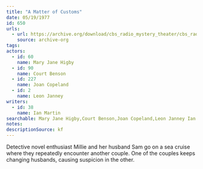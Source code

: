 ```yaml
---
title: "A Matter of Customs"
date: 05/19/1977
id: 650
urls: 
  - url: https://archive.org/download/cbs_radio_mystery_theater/cbs_radio_mystery_theater-0601-0650.zip/cbs_radio_mystery_theater-0601-0650%2Fcbsrmt_0650_a_matter_of_customs.mp3
    source: archive-org
tags: 
actors:  
  - id: 60
    name: Mary Jane Higby  
  - id: 90
    name: Court Benson  
  - id: 227
    name: Joan Copeland  
  - id: 2
    name: Leon Janney
writers:  
  - id: 38
    name: Ian Martin
searchable: Mary Jane Higby,Court Benson,Joan Copeland,Leon Janney Ian Martin
notes: 
descriptionSource: kf
---
```

Detective novel enthusiast Millie and her husband Sam go on a sea cruise where they repeatedly encounter another couple. One of the couples keeps changing husbands, causing suspicion in the other.